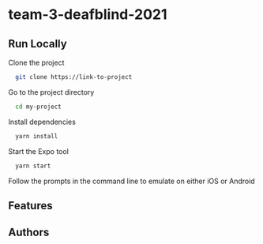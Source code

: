 # team-3-deafblind-2021

## Run Locally

Clone the project

```bash
  git clone https://link-to-project
```

Go to the project directory

```bash
  cd my-project
```

Install dependencies

```bash
  yarn install
```

Start the Expo tool

```bash
  yarn start
```

Follow the prompts in the command line to emulate on either iOS or Android




## Features




## Authors


